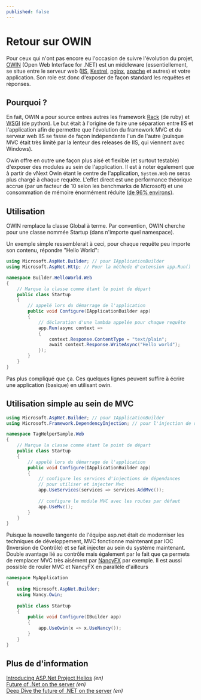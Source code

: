 ```yaml
---
published: false
---
```


Retour sur OWIN
===============

Pour ceux qui n'ont pas encore eu l'occasion de suivre l'évolution du projet, [OWIN] (Open Web Interface for .NET) est un middleware (essentiellement, se situe entre le serveur web ([IIS], [Kestrel], [nginx], [apache] et autres) et votre application. Son role est donc d'exposer de façon standard les requêtes et réponses.

Pourquoi ?
----------

En fait, OWIN a pour source entres autres les framework [Rack] (de ruby) et [WSGI] (de python). Le but était à l'origine de faire une séparation entre IIS et l'application afin de permettre que l'évolution du framework MVC et du serveur web IIS se fasse de façon indépendante l'un de l'autre (puisque MVC était très limité par la lenteur des releases de IIS, qui viennent avec Windows). 

Owin offre en outre une façon plus aisé et flexible (et surtout testable) d'exposer des modules au sein de l'application. Il est à noter également que à partir de vNext Owin étant le centre de l'application, `System.Web` ne seras plus chargé à chaque requête. L'effet direct est une performance théorique accrue (par un facteur de 10 selon les benchmarks de Microsoft) et une consommation de mémoire énormément réduite ([de 96% environs]).

Utilisation
-----------

OWIN remplace la classe Global à terme. Par convention, OWIN cherche pour une classe nommée Startup (dans n'importe quel namespace).

Un exemple simple ressemblerait à ceci, pour chaque requête peu importe son contenu, répondre "Hello World":

``` csharp
using Microsoft.AspNet.Builder; // pour IApplicationBuilder
using Microsoft.AspNet.Http; // Pour la méthode d'extension app.Run()

namespace Builder.HelloWorld.Web
{
    // Marque la classe comme étant le point de départ
    public class Startup
    {
        // appelé lors du démarrage de l'application
        public void Configure(IApplicationBuilder app)
        {
            // déclaration d'une lambda appelée pour chaque requête
            app.Run(async context =>
            {
                context.Response.ContentType = "text/plain";
                await context.Response.WriteAsync("Hello world");
            });
        }
    }
}
```

Pas plus compliqué que ça. Ces quelques lignes peuvent suffire à écrire une application (basique) en utilisant owin.

Utilisation simple au sein de MVC
---------------------------------

``` csharp
using Microsoft.AspNet.Builder; // pour IApplicationBuilder
using Microsoft.Framework.DependencyInjection; // pour l'injection de dépendances

namespace TagHelperSample.Web
{
    // Marque la classe comme étant le point de départ
    public class Startup
    {
        // appelé lors du démarrage de l'application
        public void Configure(IApplicationBuilder app)
        {
            // configure les services d'injections de dépendances 
            // pour utiliser et injecter Mvc
            app.UseServices(services => services.AddMvc());
            
            // configure le module MVC avec les routes par défaut
            app.UseMvc();
        }
    }
}
```
Puisque la nouvelle tangente de l'équipe asp.net était de moderniser les techniques de développement, MVC fonctionne maintenant par IOC (Inversion de Contrôle) et se fait injecter au sein du système maintenant. Double avantage lié au contrôle mais également par le fait que ça permets de remplacer MVC très aisément par [NancyFX] par exemple. Il est aussi possible de rouler MVC et NancyFX en parallèle d'ailleurs

``` csharp
namespace MyApplication
{
    using Microsoft.AspNet.Builder;
    using Nancy.Owin;
 
    public class Startup
    {
        public void Configure(IBuilder app)
        {
            app.UseOwin(x => x.UseNancy());
        }
    }
}
```

Plus de d'information
---------------------

[Introducing ASP.Net Project Helios] *(en)*  
[Future of .Net on the server] *(en)*  
[Deep Dive the future of .NET on the server] *(en)*  

[OWIN]: http://owin.org/
[Kestrel]: https://github.com/aspnet/KestrelHttpServer
[nginx]: http://nginx.org/
[apache]: http://apache.org/
[IIS]: http://iis.net/
[Rack]: http://rack.github.io/
[WSGI]: https://docs.python.org/2/library/wsgiref.html
[NancyFX]: http://nancyfx.org/
[de 96% environs]: http://blogs.msdn.com/b/webdev/archive/2014/02/18/introducing-asp-net-project-helios.aspx
[Introducing ASP.Net Project Helios]: http://blogs.msdn.com/b/webdev/archive/2014/02/18/introducing-asp-net-project-helios.aspx
[Future of .Net on the server]: http://channel9.msdn.com/Events/TechEd/NorthAmerica/2014/DEV-B385
[Deep Dive the future of .NET on the server]: http://channel9.msdn.com/Events/TechEd/NorthAmerica/2014/DEV-B411